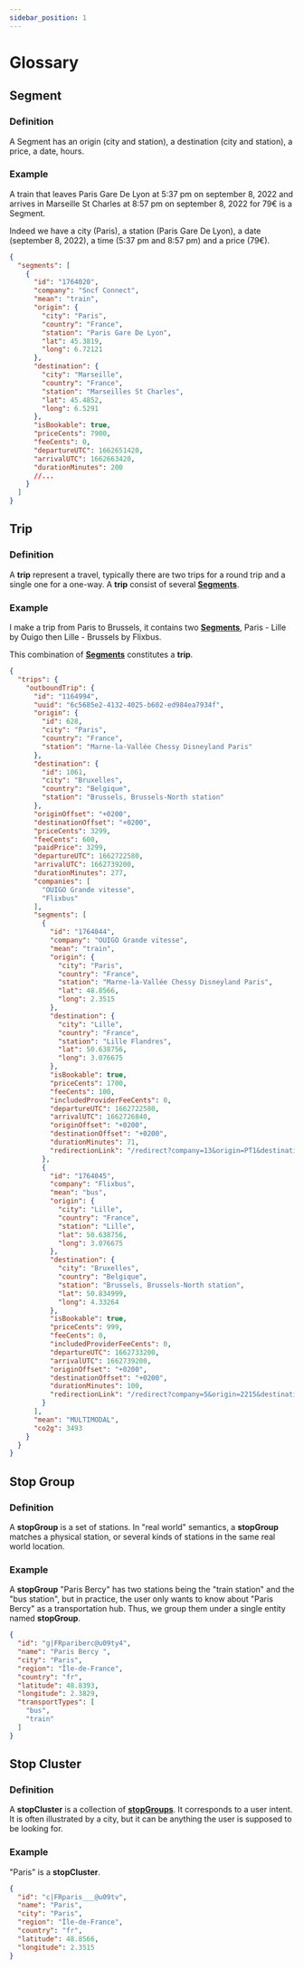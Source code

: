 ```yaml
---
sidebar_position: 1
---
```


# Glossary

## Segment


### Definition

A Segment has an origin (city and station), a destination (city and station), a price, a date, hours.

### Example

A train that leaves Paris Gare De Lyon at 5:37 pm on september 8, 2022 and arrives in Marseille St Charles at 8:57 pm on september 8, 2022 for 79€ is a Segment.

Indeed we have a city (Paris), a station (Paris Gare De Lyon), a date (september 8, 2022), a time (5:37 pm and 8:57 pm) and a price (79€).

```json
{
  "segments": [
    {
      "id": "1764020",
      "company": "Sncf Connect",
      "mean": "train",
      "origin": {
        "city": "Paris",
        "country": "France",
        "station": "Paris Gare De Lyon",
        "lat": 45.3819,
        "long": 6.72121
      },
      "destination": {
        "city": "Marseille",
        "country": "France",
        "station": "Marseilles St Charles",
        "lat": 45.4852,
        "long": 6.5291
      },
      "isBookable": true,
      "priceCents": 7900,
      "feeCents": 0,
      "departureUTC": 1662651420,
      "arrivalUTC": 1662663420,
      "durationMinutes": 200
      //...
    }
  ]
}
```

## Trip


### Definition

A **trip** represent a travel, typically there are two trips for a round trip and a single one for a one-way. A **trip** consist of several **[Segments](/docs/Reference/glossary#segment)**.


### Example

I make a trip from Paris to Brussels, it contains two **[Segments](/docs/Reference/glossary#segment)**, Paris - Lille by Ouigo then Lille - Brussels by Flixbus.

This combination of **[Segments](/docs/Reference/glossary#segment)** constitutes a **trip**.
```json
{
  "trips": {
    "outboundTrip": {
      "id": "1164994",
      "uuid": "6c5685e2-4132-4025-b602-ed984ea7934f",
      "origin": {
        "id": 628,
        "city": "Paris",
        "country": "France",
        "station": "Marne-la-Vallée Chessy Disneyland Paris"
      },
      "destination": {
        "id": 1061,
        "city": "Bruxelles",
        "country": "Belgique",
        "station": "Brussels, Brussels-North station"
      },
      "originOffset": "+0200",
      "destinationOffset": "+0200",
      "priceCents": 3299,
      "feeCents": 600,
      "paidPrice": 3299,
      "departureUTC": 1662722580,
      "arrivalUTC": 1662739200,
      "durationMinutes": 277,
      "companies": [
        "OUIGO Grande vitesse",
        "Flixbus"
      ],
      "segments": [
        {
          "id": "1764044",
          "company": "OUIGO Grande vitesse",
          "mean": "train",
          "origin": {
            "city": "Paris",
            "country": "France",
            "station": "Marne-la-Vallée Chessy Disneyland Paris",
            "lat": 48.8566,
            "long": 2.3515
          },
          "destination": {
            "city": "Lille",
            "country": "France",
            "station": "Lille Flandres",
            "lat": 50.638756,
            "long": 3.076675
          },
          "isBookable": true,
          "priceCents": 1700,
          "feeCents": 100,
          "includedProviderFeeCents": 0,
          "departureUTC": 1662722580,
          "arrivalUTC": 1662726840,
          "originOffset": "+0200",
          "destinationOffset": "+0200",
          "durationMinutes": 71,
          "redirectionLink": "/redirect?company=13&origin=PT1&destination=AD1&date=2022-09-09&passengers=%5B%7B%22type%22%3A%22A%22%2C%22disability_type%22%3A%22NH%22%7D%5D&env=production"
        },
        {
          "id": "1764045",
          "company": "Flixbus",
          "mean": "bus",
          "origin": {
            "city": "Lille",
            "country": "France",
            "station": "Lille",
            "lat": 50.638756,
            "long": 3.076675
          },
          "destination": {
            "city": "Bruxelles",
            "country": "Belgique",
            "station": "Brussels, Brussels-North station",
            "lat": 50.834999,
            "long": 4.33264
          },
          "isBookable": true,
          "priceCents": 999,
          "feeCents": 0,
          "includedProviderFeeCents": 0,
          "departureUTC": 1662733200,
          "arrivalUTC": 1662739200,
          "originOffset": "+0200",
          "destinationOffset": "+0200",
          "durationMinutes": 100,
          "redirectionLink": "/redirect?company=5&origin=2215&destination=1785&date=09.09.2022&passengers=%7B%22adult%22%3A1%2C%22children%22%3A0%7D&env=production"
        }
      ],
      "mean": "MULTIMODAL",
      "co2g": 3493
    }
  }
}
```

## Stop Group

### Definition
A **stopGroup** is a set of stations. In "real world" semantics, a **stopGroup** matches a physical station, or several kinds of stations in the same real world location.


### Example
A **stopGroup** "Paris Bercy" has two stations being the "train station" and the "bus station", but in practice, the user only wants to know about "Paris Bercy" as a transportation hub. Thus, we group them under a single entity named **stopGroup**.

```json
{
  "id": "g|FRpariberc@u09ty4",
  "name": "Paris Bercy ",
  "city": "Paris",
  "region": "Île-de-France",
  "country": "fr",
  "latitude": 48.8393,
  "longitude": 2.3829,
  "transportTypes": [
    "bus",
    "train"
  ]
}
```

## Stop Cluster

### Definition
A **stopCluster** is a collection of **[stopGroups](/docs/Reference/glossary#stop-group)**. It corresponds to a user intent. It is often illustrated by a city, but it can be anything the user is supposed to be looking for.


### Example
"Paris" is a **stopCluster**.
```json
{
  "id": "c|FRparis___@u09tv",
  "name": "Paris",
  "city": "Paris",
  "region": "Île-de-France",
  "country": "fr",
  "latitude": 48.8566,
  "longitude": 2.3515
}
``` 